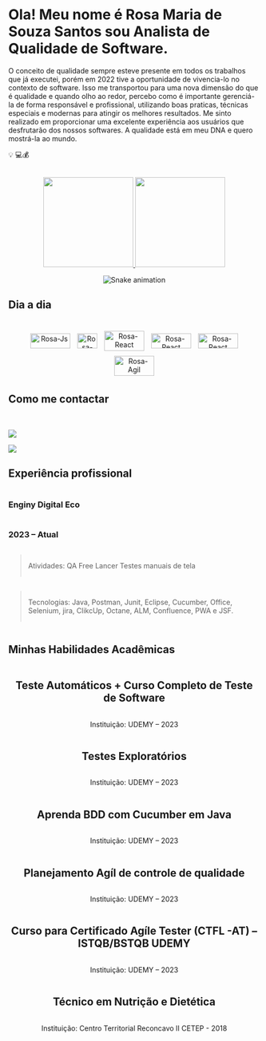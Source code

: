 # Ola! Meu nome é Rosa Maria de Souza Santos sou Analista de Qualidade de Software.

O conceito de qualidade sempre esteve presente em todos os trabalhos que já executei, porém em 2022 tive a oportunidade de vivencia-lo no contexto de software. Isso me transportou para uma nova dimensão do que é qualidade e quando olho ao redor, percebo como é importante gerenciá-la de forma responsável e profissional, utilizando  boas praticas, técnicas especiais e modernas para atingir os melhores resultados. Me sinto realizado em proporcionar uma excelente experiência aos usuários que desfrutarão dos nossos softwares. A qualidade está em meu DNA e quero mostrá-la ao mundo.

💡 💻💰

<div align="center" style="display:line_block"><br>
  <a href="https://github.com/RosaMSS" style="margin:5px;">
  <img height="180em" src="https://github-readme-stats.vercel.app/api?username=EfraimNS&show_icons=true&theme=dracula&include_all_commits=true&count_private=true"/>
  <img height="180em" src="https://github-readme-stats.vercel.app/api/top-langs/?username=EfraimNS&layout=compact&langs_count=7&theme=dracula"/>
</a>

![Snake animation](https://github.com/EfraimNS/EfraimNS/blob/output/github-contribution-grid-snake.svg)
</div>

## Dia a dia

<div align="center" style="display:block"><br>
  <img style="margin:5px;" align="center" alt="Rosa-Js" height="30" width="80" src="https://img.shields.io/badge/Eclipse-2C2255?style=for-the-badge&logo=eclipse&logoColor=white">

  <img  style="margin:5px;" align="center" alt="Rosa-Ts" height="30" width="40" src="https://img.shields.io/badge/Java-ED8B00?style=for-the-badge&logo=java&logoColor=white">

  <img style="margin:5px;" align="center" alt="Rosa-React" height="40" width="80" src="https://encrypted-tbn0.gstatic.com/images?q=tbn:ANd9GcSjtZH6pPuifyRpOBQZRtw1lylv6BTtbUredQ&usqp=CAU">

  <img style="margin:5px;" align="center" alt="Rosa-React" height="30" width="80" src="https://dev.socialidnow.com/images/1/16/Postman.png">
  
  <img style="margin:5px;" align="center" alt="Rosa-React" height="30" width="80" src="https://img2.gratispng.com/20181118/hje/kisspng-office-365-microsoft-office-2-19-microsoft-corpora-previous-logo-microsoft-office-logo-with-app-logo-5bf15a00c45c23.2793800015425438728043.jpg">

  <img style="margin:5px;" align="center" alt="Rosa-Agil" height="40" width="80" src="https://proj4.me/wp-content/uploads/2020/08/Metodologia-agil.png">
  
</div>

## Como me contactar

<div style="display: inline_block"><br>

  <a href = "mailto:rosamariasouzasantos@gmail.com"><img src="https://img.shields.io/badge/-Gmail-%23333?style=for-the-badge&logo=gmail&logoColor=white" target="_blank"></a>

  <a href="http://linkedin.com/in/rosa-maria-souza-santos-23509a242" target="_blank"><img src="https://img.shields.io/badge/-LinkedIn-%230077B5?style=for-the-badge&logo=linkedin&logoColor=white" target="_blank"></a>

</div>

## Experiência profissional

<div align="left" style="display: grid; grid-template-rows: auto auto auto; grid-template-columns: auto">

### Enginy Digital Eco 
### 2023 – Atual 

> Atividades: QA Free Lancer Testes manuais de tela  <br>

>Tecnologias: Java, Postman, Junit, Eclipse, Cucumber, Office, Selenium, jira, ClikcUp, Octane, ALM, Confluence, PWA e JSF.

</div>

## Minhas Habilidades Acadêmicas

<div align="center" style="display: grid; grid-template-rows: auto auto auto; grid-template-columns: auto">

## Teste Automáticos + Curso Completo de Teste de Software

Instituição: UDEMY – 2023

## Testes Exploratórios 

Instituição: UDEMY – 2023

## Aprenda BDD com Cucumber em Java 

Instituição: UDEMY – 2023

## Planejamento Agíl de controle de qualidade

Instituição: UDEMY – 2023

## Curso para Certificado Agíle Tester (CTFL -AT) – ISTQB/BSTQB UDEMY

Instituição: UDEMY – 2023

## Técnico em Nutrição e Dietética  

Instituição: Centro Territorial Reconcavo II 
CETEP - 2018






</div>
